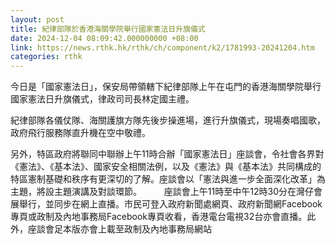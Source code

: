 ```yaml
---
layout: post
title: 紀律部隊於香港海關學院舉行國家憲法日升旗儀式
date: 2024-12-04 08:09:42.000000000 +08:00
link: https://news.rthk.hk/rthk/ch/component/k2/1781993-20241204.htm
categories: rthk
---
```


今日是「國家憲法日」，保安局帶領轄下紀律部隊上午在屯門的香港海關學院舉行國家憲法日升旗儀式，律政司司長林定國主禮。

紀律部隊各儀仗隊、海關護旗方隊先後步操進場，進行升旗儀式，現場奏唱國歌，政府飛行服務隊直升機在空中敬禮。

另外，特區政府將聯同中聯辦上午11時合辦「國家憲法日」座談會，令社會各界對《憲法》、《基本法》、國家安全相關法例，以及《憲法》與《基本法》共同構成的特區憲制基礎和秩序有更深切的了解。座談會以「憲法與進一步全面深化改革」為主題，將設主題演講及對談環節。
　　 
座談會上午11時至中午12時30分在灣仔會展舉行，並同步在網上直播。市民可登入政府新聞處網頁、政府新聞網Facebook專頁或政制及內地事務局Facebook專頁收看，香港電台電視32台亦會直播。此外，座談會足本版亦會上載至政制及內地事務局網站
